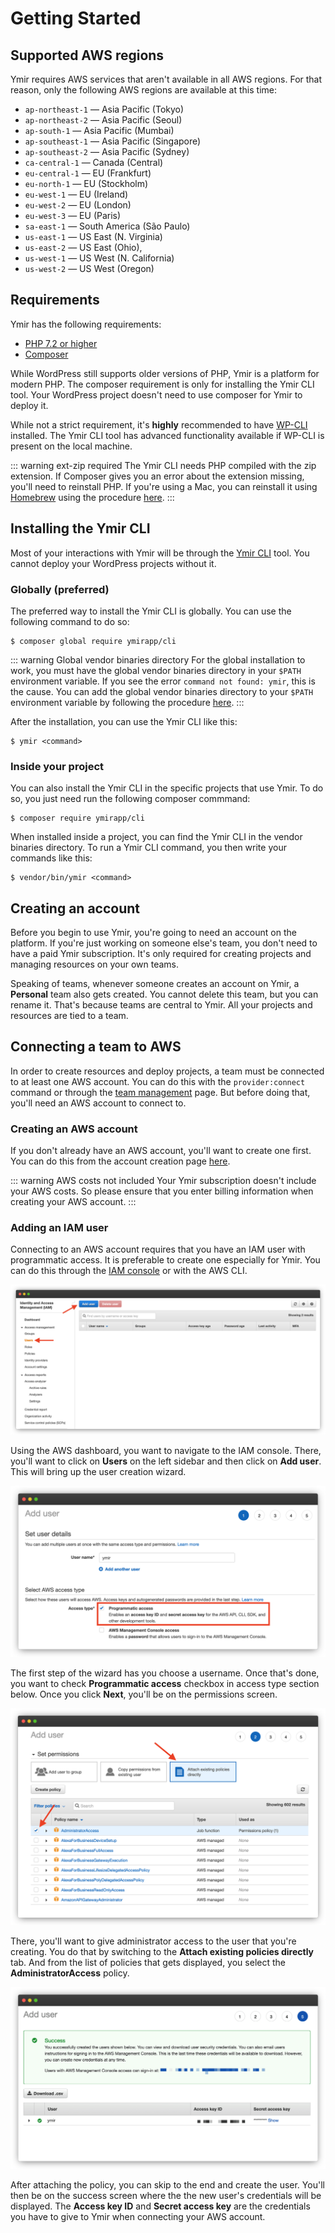 # Getting Started

## Supported AWS regions

Ymir requires AWS services that aren't available in all AWS regions. For that reason, only the following AWS regions are available at this time:

 * `ap-northeast-1` — Asia Pacific (Tokyo)
 * `ap-northeast-2` —  Asia Pacific (Seoul)
 * `ap-south-1` —  Asia Pacific (Mumbai)
 * `ap-southeast-1` —  Asia Pacific (Singapore)
 * `ap-southeast-2` —  Asia Pacific (Sydney)
 * `ca-central-1` —  Canada (Central)
 * `eu-central-1` —  EU (Frankfurt)
 * `eu-north-1` —  EU (Stockholm)
 * `eu-west-1` —  EU (Ireland)
 * `eu-west-2` —  EU (London)
 * `eu-west-3` —  EU (Paris)
 * `sa-east-1` —  South America (São Paulo)
 * `us-east-1` —  US East (N. Virginia)
 * `us-east-2` —  US East (Ohio),
 * `us-west-1` —  US West (N. California)
 * `us-west-2` —  US West (Oregon)

## Requirements

Ymir has the following requirements:

* [PHP 7.2 or higher][1]
* [Composer][2]

While WordPress still supports older versions of PHP, Ymir is a platform for modern PHP. The composer requirement is only for installing the Ymir CLI tool. Your WordPress project doesn't need to use composer for Ymir to deploy it.

While not a strict requirement, it's **highly** recommended to have [WP-CLI][7] installed. The Ymir CLI tool has advanced functionality available if WP-CLI is present on the local machine.

::: warning ext-zip required
The Ymir CLI needs PHP compiled with the zip extension. If Composer gives you an error about the extension missing, you'll need to reinstall PHP. If you're using a Mac, you can reinstall it using [Homebrew][8] using the procedure [here][9].
:::

## Installing the Ymir CLI

Most of your interactions with Ymir will be through the [Ymir CLI][3] tool. You cannot deploy your WordPress projects without it.

### Globally (preferred)

The preferred way to install the Ymir CLI is globally. You can use the following command to do so:

<pre class="language-bash">
<code>$ <span class="token builtin">composer</span> global require ymirapp/cli</code>
</pre>

::: warning Global vendor binaries directory
For the global installation to work, you must have the global vendor binaries directory in your `$PATH` environment variable. If you see the error `command not found: ymir`, this is the cause. You can add the global vendor binaries directory to your `$PATH` environment variable by following the procedure [here][10].
:::

After the installation, you can use the Ymir CLI like this:

<pre class="language-bash">
<code>$ <span class="token builtin">ymir</span> &lt;command&gt;</code>
</pre>

### Inside your project

You can also install the Ymir CLI in the specific projects that use Ymir. To do so, you just need run the following composer commmand:

<pre class="language-bash">
<code>$ <span class="token builtin">composer</span> require ymirapp/cli</code>
</pre>

When installed inside a project, you can find the Ymir CLI in the vendor binaries directory. To run a Ymir CLI command, you then write your commands like this:

<pre class="language-bash">
<code>$ <span class="token builtin">vendor/bin/ymir</span> &lt;command&gt;</code>
</pre>

## Creating an account

Before you begin to use Ymir, you're going to need an account on the platform. If you're just working on someone else's team, you don't need to have a paid Ymir subscription. It's only required for creating projects and managing resources on your own teams.

Speaking of teams, whenever someone creates an account on Ymir, a **Personal** team also gets created. You cannot delete this team, but you can rename it. That's because teams are central to Ymir. All your projects and resources are tied to a team.

## Connecting a team to AWS

In order to create resources and deploy projects, a team must be connected to at least one AWS account. You can do this with the `provider:connect` command or through the [team management][4] page. But before doing that, you'll need an AWS account to connect to.

### Creating an AWS account

If you don't already have an AWS account, you'll want to create one first. You can do this from the account creation page [here][5].

::: warning AWS costs not included
Your Ymir subscription doesn't include your AWS costs. So please ensure that you enter billing information when creating your AWS account.
:::

### Adding an IAM user

Connecting to an AWS account requires that you have an IAM user with programmatic access. It is preferable to create one especially for Ymir. You can do this through the [IAM console][6] or with the AWS CLI.

![IAM Console](../images/iam-console.png)

Using the AWS dashboard, you want to navigate to the IAM console. There, you'll want to click on **Users** on the left sidebar and then click on **Add user**. This will bring up the user creation wizard.

![IAM Add user](../images/iam-add-user.png)

The first step of the wizard has you choose a username. Once that's done, you want to check **Programmatic access** checkbox in access type section below. Once you click **Next**, you'll be on the permissions screen.

![IAM User permissions](../images/iam-user-permissions.png)

There, you'll want to give administrator access to the user that you're creating. You do that by switching to the **Attach existing policies directly** tab. And from the list of policies that gets displayed, you select the **AdministratorAccess** policy.

![IAM User create](../images/iam-user-created.png)

After attaching the policy, you can skip to the end and create the user. You'll then be on the success screen where the the new user's credentials will be displayed. The **Access key ID** and **Secret access key** are the credentials you have to give to Ymir when connecting your AWS account.

[1]: https://php.net/releases/
[2]: https://getcomposer.org
[3]: https://github.com/ymirapp/cli
[4]: https://ymirapp.com/team/manage
[5]: https://portal.aws.amazon.com/billing/signup#/start
[6]: https://console.aws.amazon.com/iam/home
[7]: https://wp-cli.org/
[8]: https://brew.sh/
[9]: https://stackoverflow.com/questions/58290566/install-ext-zip-for-mac
[10]: https://stackoverflow.com/questions/25373188/how-to-place-the-composer-vendor-bin-directory-in-your-path
